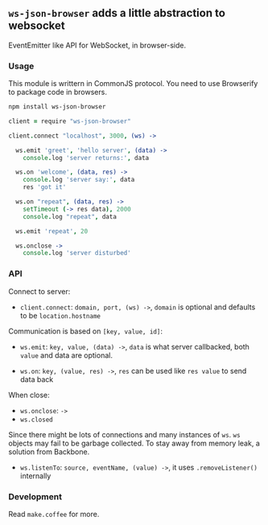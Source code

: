 
`ws-json-browser` adds a little abstraction to websocket
------

EventEmitter like API for WebSocket, in browser-side.

### Usage

This module is writtern in CommonJS protocol.
You need to use Browserify to package code in browsers.

```bash
npm install ws-json-browser
```

```coffee
client = require "ws-json-browser"

client.connect "localhost", 3000, (ws) ->

  ws.emit 'greet', 'hello server', (data) ->
    console.log 'server returns:', data

  ws.on 'welcome', (data, res) ->
    console.log 'server say:', data
    res 'got it'

  ws.on "repeat", (data, res) ->
    setTimeout (-> res data), 2000
    console.log "repeat", data

  ws.emit 'repeat', 20

  ws.onclose ->
    console.log 'server disturbed'
```

### API

Connect to server:

* `client.connect`: `domain, port, (ws) ->`,
`domain` is optional and defaults to be `location.hostname`

Communication is based on `[key, value, id]`:

* `ws.emit`: `key, value, (data) ->`,
`data` is what server callbacked,
both `value` and data are optional.

* `ws.on`: `key, (value, res) ->`,
`res` can be used like `res value` to send data back

When close:

* `ws.onclose`: `->`
* `ws.closed`

Since there might be lots of connections and many instances of `ws`.
`ws` objects may fail to be garbage collected.
To stay away from memory leak, a solution from Backbone.

* `ws.listenTo`: `source, eventName, (value) ->`,
it uses `.removeListener()` internally

### Development

Read `make.coffee` for more.